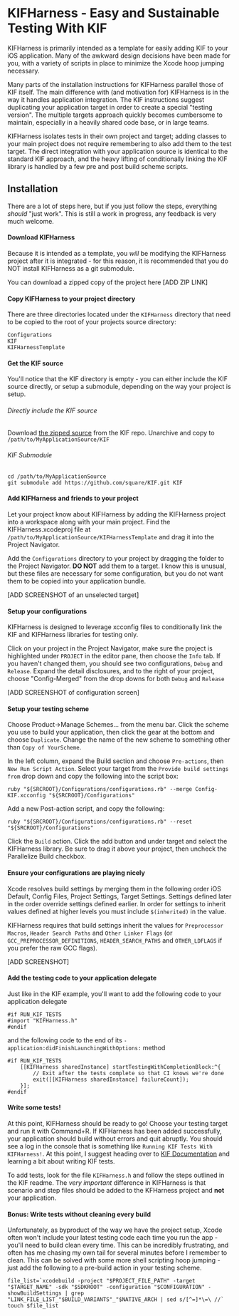 KIFHarness - Easy and Sustainable Testing With KIF
==============================================================

KIFHarness is primarily intended as a template for easily adding KIF to your iOS application. Many of the awkward design decisions have been made for you, with a variety of scripts in place to minimize the Xcode hoop jumping necessary.

Many parts of the installation instructions for KIFHarness parallel those of KIF itself. The main difference with (and motivation for) KIFHarness is in the way it handles application integration. The KIF instructions suggest duplicating your application target in order to create a special "testing version". The multiple targets approach quickly becomes cumbersome to maintain, especially in a heavily shared code base, or in large teams.

KIFHarness isolates tests in their own project and target; adding classes to your main project does not require remembering to also add them to the test target. The direct integration with your application source is identical to the standard KIF approach, and the heavy lifting of conditionally linking the KIF library is handled by a few pre and post build scheme scripts.

Installation
------------

There are a lot of steps here, but if you just follow the steps, everything _should_ "just work". This is still a work in progress, any feedback is very much welcome.

#### Download KIFHarness

Because it is intended as a template, you _will_ be modifying the KIFHarness project after it is integrated - for this reason, it is recommended that you do NOT install KIFHarness as a git submodule.

You can download a zipped copy of the project here [ADD ZIP LINK]

#### Copy KIFHarness to your project directory

There are three directories located under the `KIFHarness` directory that need to be copied to the root of your projects source directory: 

	Configurations 
	KIF
	KIFHarnessTemplate

#### Get the KIF source

You'll notice that the KIF directory is empty - you can either include the KIF source directly, or setup a submodule, depending on the way your project is setup.

###### Directly include the KIF source

Download [the zipped source](https://github.com/square/KIF/archive/master.zip) from the KIF repo. Unarchive and copy to `/path/to/MyApplicationSource/KIF`
	
###### KIF Submodule
	cd /path/to/MyApplicationSource
	git submodule add https://github.com/square/KIF.git KIF
	
#### Add KIFHarness and friends to your project

Let your project know about KIFHarness by adding the KIFHarness project into a workspace along with your main project. Find the KIFHarness.xcodeproj file at `/path/to/MyApplicationSource/KIFHarnessTemplate` and drag it into the Project Navigator.

Add the `Configurations` directory to your project by dragging the folder to the Project Navigator. **DO NOT** add them to a target. I know this is unusual, but these files are necessary for some configuration, but you do not want them to be copied into your application bundle.

[ADD SCREENSHOT of an unselected target]

#### Setup your configurations

KIFHarness is designed to leverage xcconfig files to conditionally link the KIF and KIFHarness libraries for testing only.

Click on your project in the Project Navigator, make sure the project is highlighted under `PROJECT` in the editor pane, then choose the `Info` tab. If you haven't changed them, you should see two configurations, `Debug` and `Release`. Expand the detail disclosures, and to the right of your project, choose "Config-Merged" from the drop downs for both `Debug` and `Release`

[ADD SCREENSHOT of configuration screen]

#### Setup your testing scheme

Choose Product->Manage Schemes… from the menu bar. Click the scheme you use to build your application, then click the gear at the bottom and choose `Duplicate`. Change the name of the new scheme to something other than `Copy of YourScheme`. 

In the left column, expand the Build section and choose `Pre-actions`, then `New Run Script Action`. Select your target from the `Provide build settings from` drop down and copy the following into the script box:

	ruby "${SRCROOT}/Configurations/configurations.rb" --merge Config-KIF.xcconfig "${SRCROOT}/Configurations"

Add a new Post-action script, and copy the following:

	ruby "${SRCROOT}/Configurations/configurations.rb" --reset "${SRCROOT}/Configurations"
	
Click the `Build` action. Click the add button and under target and select the KIFHarness library. Be sure to drag it above your project, then uncheck the Parallelize Build checkbox.
	
#### Ensure your configurations are playing nicely

Xcode resolves build settings by merging them in the following order iOS Default, Config Files, Project Settings, Target Settings. Settings defined later in the order override settings defined earlier. In order for settings to inherit values defined at higher levels you must include `$(inherited)` in the value.

KIFHarness requires that build settings inherit the values for `Preprocessor Macros`, `Header Search Paths` and `Other Linker Flags` (or `GCC_PREPROCESSOR_DEFINITIONS`, `HEADER_SEARCH_PATHS` and 	`OTHER_LDFLAGS` if you prefer the raw GCC flags).

[ADD SCREENSHOT]

	
#### Add the testing code to your application delegate

Just like in the KIF example, you'll want to add the following code to your application delegate

	#if RUN_KIF_TESTS
	#import "KIFHarness.h"
	#endif

and the following code to the end of its `-application:didFinishLaunchingWithOptions:` method

	#if RUN_KIF_TESTS
    	[[KIFHarness sharedInstance] startTestingWithCompletionBlock:^{
			// Exit after the tests complete so that CI knows we're done
			exit([[KIFHarness sharedInstance] failureCount]);
    	}];
	#endif
	
#### Write some tests!

At this point, KIFHarness should be ready to go! Choose your testing target and run it with Command+R. If KIFHarness has been added successfully, your application should build without errors and quit abruptly. You should see a log in the console that is something like `Running KIF Tests With KIFHarness!`. At this point, I suggest heading over to [KIF Documentation](https://github.com/square/KIF#example) and learning a bit about writing KIF tests.

To add tests, look for the file `KIFHarness.h` and follow the steps outlined in the KIF readme. The _very important_ difference in KIFHarness is that scenario and step files should be added to the KFHarness project and **not** your application.
	

#### Bonus: Write tests without cleaning every build
	
Unfortunately, as byproduct of the way we have the project setup, Xcode often won't include your latest testing code each time you run the app - you'll need to build clean every time.  This can be incredibly frustrating, and often has me chasing my own tail for several minutes before I remember to clean.  This can be solved with some more shell scripting hoop jumping - just add the following to a pre-build action in your testing scheme.
	
	file_list=`xcodebuild -project "$PROJECT_FILE_PATH" -target "$TARGET_NAME" -sdk "$SDKROOT" -configuration "$CONFIGURATION" -showBuildSettings | grep "LINK_FILE_LIST_"$BUILD_VARIANTS"_"$NATIVE_ARCH | sed s/[^=]*\=\ //`
	touch $file_list
